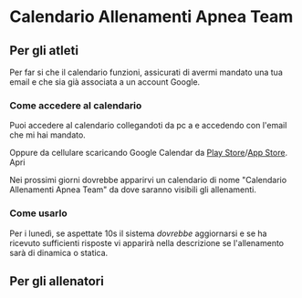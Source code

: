 # Calendario Allenamenti Apnea Team
## Per gli atleti
Per far si che il calendario funzioni, assicurati di avermi mandato una tua email e che sia già associata a un account Google.
### Come accedere al calendario
Puoi accedere al calendario collegandoti da pc a e accedendo con l'email che mi hai mandato.

Oppure da cellulare scaricando Google Calendar da [Play Store](https://play.google.com/store/apps/details?id=com.google.android.calendar)/[App Store](https://apps.apple.com/it/app/google-calendar-organizzati/id909319292).
Apri


Nei prossimi giorni dovrebbe apparirvi un calendario di nome "Calendario Allenamenti Apnea Team" da dove saranno visibili gli allenamenti.

### Come usarlo
Per i lunedì, se aspettate 10s il sistema _dovrebbe_ aggiornarsi e se ha ricevuto sufficienti risposte vi apparirà nella descrizione se l'allenamento sarà di dinamica o statica.


## Per gli allenatori

